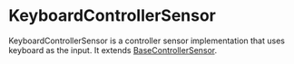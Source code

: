 # KeyboardControllerSensor

KeyboardControllerSensor is a controller sensor implementation that uses keyboard as the input. It extends [BaseControllerSensor](/docs/base-controller-sensor).

